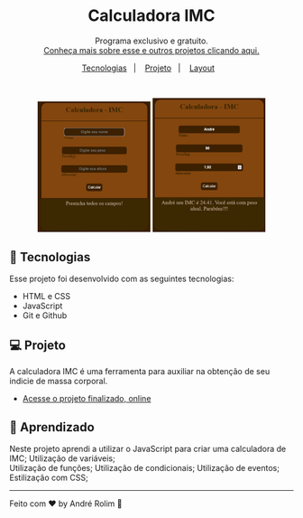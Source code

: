 <h1 align="center"> Calculadora IMC </h1>

<p align="center">
Programa exclusivo e gratuito. <br/>
<a href="https://www.linkedin.com/in/andr%C3%A9-s-rolim-b8271b207/">Conheça mais sobre esse e outros projetos clicando aqui.</a>
</p>

<p align="center">
  <a href="#-tecnologias">Tecnologias</a>&nbsp;&nbsp;&nbsp;|&nbsp;&nbsp;&nbsp;
  <a href="#-projeto">Projeto</a>&nbsp;&nbsp;&nbsp;|&nbsp;&nbsp;&nbsp;
  <a href="#-layout">Layout</a>&nbsp;&nbsp;&nbsp;
</p>

<br>

<p align="center">
  <img alt="projeto calculadora de imc" src="./img/img01.png" width="200px">
  <img alt="projeto calculadora de imc" src="./img/img02.png" width="200px">
</p>

## 🚀 Tecnologias

Esse projeto foi desenvolvido com as seguintes tecnologias:

- HTML e CSS
- JavaScript
- Git e Github

## 💻 Projeto

A calculadora IMC é uma ferramenta para auxiliar na obtenção de seu indicie de massa corporal.

- [Acesse o projeto finalizado, online](https://andrerollim.github.io/Apresentacao-de-jogos/)


## :wave: Aprendizado

Neste projeto aprendi a utilizar o JavaScript para criar uma calculadora de IMC;
Utilização de variáveis;  
Utilização de funções;
Utilização de condicionais;
Utilização de eventos;
Estilização com CSS;

---

Feito com ♥ by André Rolim :wave:
